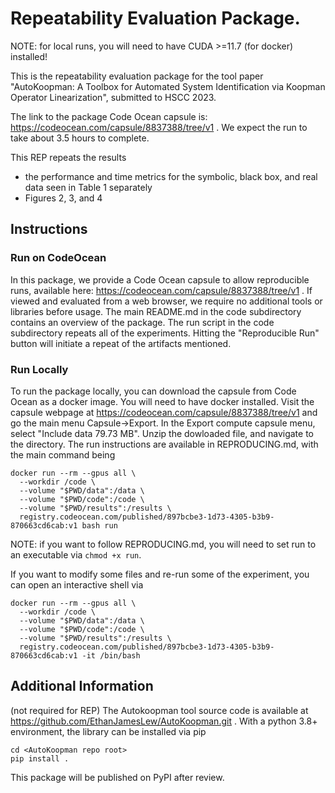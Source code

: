 # Repeatability Evaluation Package.

NOTE: for local runs, you will need to have CUDA >=11.7 (for docker) installed!

This is the repeatability evaluation package for the tool paper "AutoKoopman: A Toolbox for Automated System Identification via Koopman Operator Linearization", submitted to HSCC 2023.

The link to the package Code Ocean capsule is: https://codeocean.com/capsule/8837388/tree/v1 . We expect the run to take about 3.5 hours to complete.

This REP repeats the results

- the performance and time metrics for the symbolic, black box, and real data seen in Table 1 separately
- Figures 2, 3, and 4

## Instructions

### Run on CodeOcean

In this package, we provide a Code Ocean capsule to allow reproducible runs, available here: https://codeocean.com/capsule/8837388/tree/v1 . If viewed and evaluated from a web browser, we require no additional tools or libraries before usage. The main README.md in the code subdirectory contains an overview of the package. The run script in the code subdirectory repeats all of the experiments. Hitting the "Reproducible Run" button will initiate a repeat of the artifacts mentioned.

### Run Locally

To run the package locally, you can download the capsule from Code Ocean as a docker image. You will need to have docker installed. Visit the capsule webpage at https://codeocean.com/capsule/8837388/tree/v1 and go the main menu Capsule->Export. In the Export compute capsule menu, select "Include data 79.73 MB". Unzip the dowloaded file, and navigate to the directory. The run instructions are available in REPRODUCING.md, with the main command being

```shell
docker run --rm --gpus all \
  --workdir /code \
  --volume "$PWD/data":/data \
  --volume "$PWD/code":/code \
  --volume "$PWD/results":/results \
  registry.codeocean.com/published/897bcbe3-1d73-4305-b3b9-870663cd6cab:v1 bash run
```

NOTE: if you want to follow REPRODUCING.md, you will need to set run to an executable via `chmod +x run`.

If you want to modify some files and re-run some of the experiment, you can open an interactive shell via

```shell
docker run --rm --gpus all \
  --workdir /code \
  --volume "$PWD/data":/data \
  --volume "$PWD/code":/code \
  --volume "$PWD/results":/results \
  registry.codeocean.com/published/897bcbe3-1d73-4305-b3b9-870663cd6cab:v1 -it /bin/bash
```

## Additional Information

(not required for REP) The Autokoopman tool source code is available at https://github.com/EthanJamesLew/AutoKoopman.git . With a python 3.8+ environment, the library can be installed via pip

```shell
cd <AutoKoopman repo root>
pip install .
```

This package will be published on PyPI after review.
